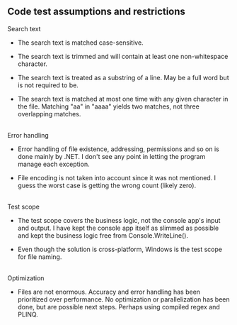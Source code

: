 ## Code test assumptions and restrictions

Search text
* The search text is matched case-sensitive.

* The search text is trimmed and will contain at least one non-whitespace character.

* The search text is treated as a substring of a line. May be a full word but is not required to be.

* The search text is matched at most one time with any given character in the file. Matching "aa" in "aaaa" yields two matches, not three overlapping matches.

\
Error handling
* Error handling of file existence, addressing, permissions and so on is done mainly by .NET. I don't see any point in letting the program manage each exception.

* File encoding is not taken into account since it was not mentioned. I guess the worst case is getting the wrong count (likely zero).

\
Test scope
* The test scope covers the business logic, not the console app's input and output. I have kept the console app itself as slimmed as possible and kept the business logic free from Console.WriteLine().

* Even though the solution is cross-platform, Windows is the test scope for file naming.

\
Optimization
* Files are not enormous. Accuracy and error handling has been prioritized over performance. No optimization or parallelization has been done, but are possible next steps. Perhaps using compiled regex and PLINQ.